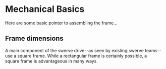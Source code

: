 # Mechanical Basics

Here are some basic pointer to assembling the frame...

## Frame dimensions

A main component of the swerve drive--as seen by existing swerve teams--use a square frame. While a rectangular frame is certainly possible, a square frame is advantageous in many ways.

